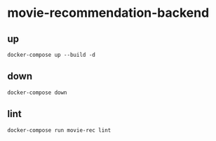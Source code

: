 # movie-recommendation-backend

## up
`docker-compose up --build -d`

## down
`docker-compose down`

## lint
`docker-compose run movie-rec lint`
